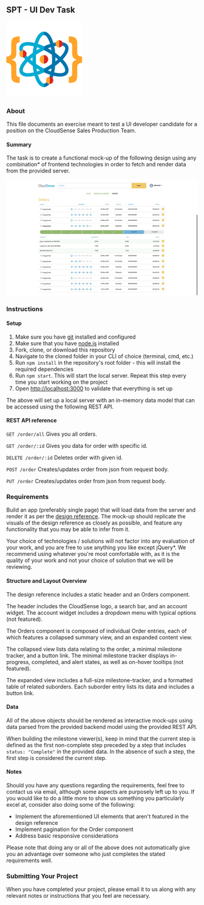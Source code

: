 SPT - UI Dev Task
-----------------
![SPT Labs](/assets/logo_SPT.png)

### About

This file documents an exercise meant to test a UI developer candidate for a position on the CloudSense Sales Production Team. 

#### Summary

The task is to create a functional mock-up of the following design using any combination\* of frontend technologies in order to fetch and render data from the provided server.

![Design reference](/assets/design_reference_preview.jpg)

### Instructions

#### Setup
1. Make sure you have [git](https://git-scm.com/downloads) installed and configured
1. Make sure that you have [node.js](https://nodejs.org/en/) installed
1. Fork, clone, or download this repository
1. Navigate to the cloned folder in your CLI of choice (terminal, cmd, etc.)
1. Run `npm install` in the repository's root folder - this will install the required dependencies
1. Run `npm start`. This will start the local server. Repeat this step every time you start working on the project
1. Open [http://localhost:3000](http://localhost:3000) to validate that everything is set up

The above will set up a local server with an in-memory data model that can be accessed using the following REST API.

#### REST API reference
```GET /order/all```
Gives you all orders.

```GET /order/:id```
Gives you data for order with specific id.

```DELETE /order/:id```
Deletes order with given id.

```POST /order```
Creates/updates order from json from request body.

```PUT /order```
Creates/updates order from json from request body.

### Requirements

Build an app (preferably single page) that will load data from the server and render it as per the [design reference](/assets/design_reference.jpg). The mock-up should replicate the visuals of the design reference as closely as possible, and feature any functionality that you may be able to infer from it.

Your choice of technologies / solutions will not factor into any evaluation of your work, and you are free to use anything you like except jQuery\*. We recommend using whatever you're most comfortable with, as it is the quality of your work and not your choice of solution that we will be reviewing.

#### Structure and Layout Overview

The design reference includes a static header and an Orders component.

The header includes the CloudSense logo, a search bar, and an account widget. The account widget includes a dropdown menu with typical options (not featured).

The Orders component is composed of individual Order entries, each of which features a collapsed summary view, and an expanded content view. 

The collapsed view lists data relating to the order, a minimal milestone tracker, and a button link. The minimal milestone tracker displays in-progress, completed, and alert states, as well as on-hover tooltips (not featured). 

The expanded view includes a full-size milestone-tracker, and a formatted table of related suborders. Each suborder entry lists its data and includes a button link.

#### Data

All of the above objects should be rendered as interactive mock-ups using data parsed from the provided backend model using the provided REST API.

When building the milestone viewer(s), keep in mind that the current step is defined as the first non-complete step preceded by a step that includes `status: "Complete"` in the provided data. In the absence of such a step, the first step is considered the current step.

#### Notes

Should you have any questions regarding the requirements, feel free to contact us via email, although some aspects are purposely left up to you. If you would like to do a little more to show us something you particularly excel at, consider also doing some of the following:

- Implement the aforementioned UI elements that aren't featured in the design reference
- Implement pagination for the Order component
- Address basic responsive considerations

Please note that doing any or all of the above does not automatically give you an advantage over someone who just completes the stated requirements well.

### Submitting Your Project

When you have completed your project, please email it to us along with any relevant notes or instructions that you feel are necessary.
